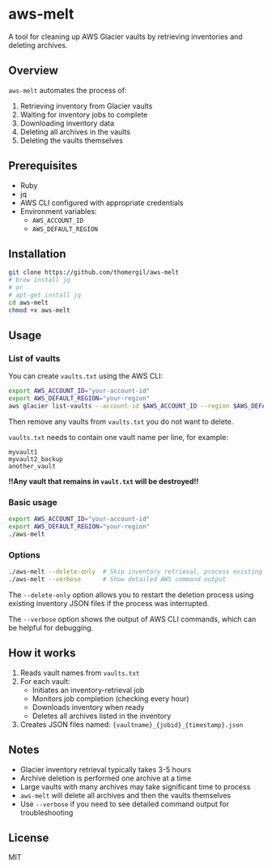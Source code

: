 # aws-melt

A tool for cleaning up AWS Glacier vaults by retrieving inventories and deleting archives.

## Overview

`aws-melt` automates the process of:

1. Retrieving inventory from Glacier vaults
2. Waiting for inventory jobs to complete
3. Downloading inventory data
4. Deleting all archives in the vaults
5. Deleting the vaults themselves

## Prerequisites

- Ruby
- jq
- AWS CLI configured with appropriate credentials
- Environment variables:
  - `AWS_ACCOUNT_ID`
  - `AWS_DEFAULT_REGION`

## Installation

```bash
git clone https://github.com/thomergil/aws-melt
# brew install jq
# or
# apt-get install jq
cd aws-melt
chmod +x aws-melt
```

## Usage

### List of vaults

You can create `vaults.txt` using the AWS CLI:

```bash
export AWS_ACCOUNT_ID="your-account-id"
export AWS_DEFAULT_REGION="your-region"
aws glacier list-vaults --account-id $AWS_ACCOUNT_ID --region $AWS_DEFAULT_REGION | jq -r '.VaultList[].VaultName'
```

Then remove any vaults from `vaults.txt` you do not want to delete. 

`vaults.txt` needs to contain one vault name per line, for example:

```
myvault1
myvault2_backup
another_vault
```

**!!Any vault that remains in `vault.txt` will be destroyed!!**

### Basic usage

```bash
export AWS_ACCOUNT_ID="your-account-id"
export AWS_DEFAULT_REGION="your-region"
./aws-melt
```


### Options
```bash
./aws-melt --delete-only  # Skip inventory retrieval, process existing JSON files
./aws-melt --verbose      # Show detailed AWS command output
```

The `--delete-only` option allows you to restart the deletion process using existing inventory JSON files if the process was interrupted.

The `--verbose` option shows the output of AWS CLI commands, which can be helpful for debugging.

## How it works

1. Reads vault names from `vaults.txt`
2. For each vault:
   - Initiates an inventory-retrieval job
   - Monitors job completion (checking every hour)
   - Downloads inventory when ready
   - Deletes all archives listed in the inventory
3. Creates JSON files named: `{vaultname}_{jobid}_{timestamp}.json`

## Notes

- Glacier inventory retrieval typically takes 3-5 hours
- Archive deletion is performed one archive at a time
- Large vaults with many archives may take significant time to process
- `aws-melt` will delete all archives and then the vaults themselves
- Use `--verbose` if you need to see detailed command output for troubleshooting

## License

MIT
